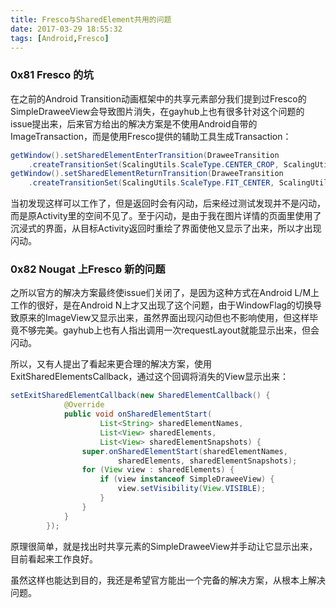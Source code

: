 ```yaml
---
title: Fresco与SharedElement共用的问题
date: 2017-03-29 18:55:32
tags: [Android,Fresco]
---
```


### 0x81 Fresco 的坑

在之前的Android Transition动画框架中的共享元素部分我们提到过Fresco的SimpleDraweeView会导致图片消失，在gayhub上也有很多针对这个问题的issue提出来，后来官方给出的解决方案是不使用Android自带的ImageTransaction，而是使用Fresco提供的辅助工具生成Transaction：

```Java
getWindow().setSharedElementEnterTransition(DraweeTransition
    .createTransitionSet(ScalingUtils.ScaleType.CENTER_CROP, ScalingUtils.ScaleType.FIT_CENTER));
getWindow().setSharedElementReturnTransition(DraweeTransition
    .createTransitionSet(ScalingUtils.ScaleType.FIT_CENTER, ScalingUtils.ScaleType.CENTER_CROP));
```

当初发现这样可以工作了，但是返回时会有闪动，后来经过测试发现并不是闪动，而是原Activity里的空间不见了。至于闪动，是由于我在图片详情的页面里使用了沉浸式的界面，从目标Activity返回时重绘了界面使他又显示了出来，所以才出现闪动。

### 0x82 Nougat 上Fresco 新的问题

之所以官方的解决方案最终使issue们关闭了，是因为这种方式在Android L/M上工作的很好，是在Android N上才又出现了这个问题，由于WindowFlag的切换导致原来的ImageView又显示出来，虽然界面出现闪动但也不影响使用，但这样毕竟不够完美。gayhub上也有人指出调用一次requestLayout就能显示出来，但会闪动。

所以，又有人提出了看起来更合理的解决方案，使用ExitSharedElementsCallback，通过这个回调将消失的View显示出来：

```Java
setExitSharedElementCallback(new SharedElementCallback() {
            @Override
            public void onSharedElementStart(
                    List<String> sharedElementNames,
                    List<View> sharedElements,
                    List<View> sharedElementSnapshots) {
                super.onSharedElementStart(sharedElementNames,
                        sharedElements, sharedElementSnapshots);
                for (View view : sharedElements) {
                    if (view instanceof SimpleDraweeView) {
                        view.setVisibility(View.VISIBLE);
                    }
                }
            }
        });
```

原理很简单，就是找出时共享元素的SimpleDraweeView并手动让它显示出来，目前看起来工作良好。

虽然这样也能达到目的，我还是希望官方能出一个完备的解决方案，从根本上解决问题。
